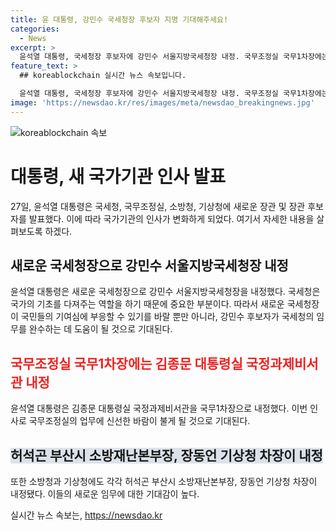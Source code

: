 ```yaml
---
title: 윤 대통령, 강민수 국세청장 후보자 지명 기대해주세요!
categories:
  - News
excerpt: >
  윤석열 대통령, 국세청장 후보자에 강민수 서울지방국세청장 내정. 국무조정실 국무1차장에는 김종문 대통령실 국정과제비서관 내정. 소방청장 후보로 허석곤 부산시 소방재난본부장, 기상청장 후보로 장동언 기상청 차장 내정.
feature_text: >
  ## koreablockchain 실시간 뉴스 속보입니다.

  윤석열 대통령, 국세청장 후보자에 강민수 서울지방국세청장 내정. 국무조정실 국무1차장에는 김종문 대통령실 국정과제비서관 내정. 소방청장 후보로 허석곤 부산시 소방재난본부장, 기상청장 후보로 장동언 기상청 차장 내정.
image: 'https://newsdao.kr/res/images/meta/newsdao_breakingnews.jpg'
---
```


<p><img src="https://newsdao.kr/res/images/meta/newsdao_breakingnews.jpg" alt="koreablockchain 속보" /></p>

<h1>대통령, 새 국가기관 인사 발표</h1>

<p data-ke-size="size16">27일, 윤석열 대통령은 국세청, 국무조정실, 소방청, 기상청에 새로운 장관 및 장관 후보자를 발표했다. 이에 따라 국가기관의 인사가 변화하게 되었다. 여기서 자세한 내용을 살펴보도록 하겠다.</p>

<h2>새로운 국세청장으로 강민수 서울지방국세청장 내정</h2>

<p data-ke-size="size16">윤석열 대통령은 새로운 국세청장으로 강민수 서울지방국세청장을 내정했다. 국세청은 국가의 기초를 다져주는 역할을 하기 때문에 중요한 부분이다. 따라서 새로운 국세청장이 국민들의 기여심에 부응할 수 있기를 바랄 뿐만 아니라, 강민수 후보자가 국세청의 임무를 완수하는 데 도움이 될 것으로 기대된다.</p>

<h2><b><span style="color: #ee2323;">국무조정실 국무1차장에는 김종문 대통령실 국정과제비서관 내정</span></b></h2>

<p data-ke-size="size16">윤석열 대통령은 김종문 대통령실 국정과제비서관을 국무1차장으로 내정했다. 이번 인사로 국무조정실의 업무에 신선한 바람이 불게 될 것으로 기대된다. </p>

<h2><b><span style="background-color: #21538527;">허석곤 부산시 소방재난본부장, 장동언 기상청 차장이 내정</span></b></h2>

<p data-ke-size="size16">또한 소방청과 기상청에도 각각 허석곤 부산시 소방재난본부장, 장동언 기상청 차장이 내정됐다. 이들의 새로운 임무에 대한 기대감이 높다. </p>
실시간 뉴스 속보는, <a href="https://newsdao.kr" rel="dofollow">https://newsdao.kr</a>


